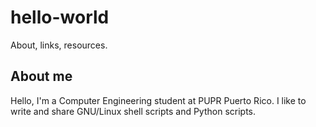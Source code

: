 # hello-world
About, links, resources.

## About me
Hello, I'm a Computer Engineering student at PUPR Puerto Rico.
I like to write and share GNU/Linux shell scripts and Python scripts.
